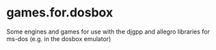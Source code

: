 games.for.dosbox
================

Some engines and games for use with the djgpp and allegro libraries for ms-dos (e.g. in the dosbox emulator)

